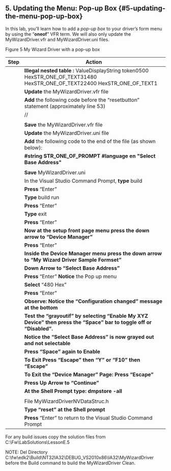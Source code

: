 ## 5\. Updating the Menu: Pop-up Box {#5-updating-the-menu-pop-up-box}

In this lab, you’ll learn how to add a _pop-up box_ to your driver’s form menu by using the “**oneof**” VFR term. We will also only update the MyWizardDriver.vfr and MyWizardDriver.uni files.

Figure 5 My Wizard Driver with a pop-up box

| Step | Action |
| --- | --- |
|  | **Illegal nested table :** ValueDisplayString token0500 HexSTR_ONE_OF_TEXT31480 HexSTR_ONE_OF_TEXT22400 HexSTR_ONE_OF_TEXT1 |
|  | **Update** the MyWizardDriver.vfr file |
|  | **Add** the following code before the “resetbutton” statement (approximately line 53) |
|  | // |
|  |  |
|  | **Save** the MyWizardDriver.vfr file |
|  | **Update** the MyWizardDriver.uni file |
|  | **Add** the following code to the end of the file (as shown below): |
|  | **#string STR_ONE_OF_PROMPT #language en &quot;Select Base Address&quot;** |
|  |  |
|  | **Save** MyWizardDriver.uni |
|  | In the Visual Studio Command Prompt, **type** build |
|  | **Press** “Enter” |
|  | **Type** build run |
|  | **Press** “Enter” |
|  | **Type** exit |
|  | **Press** “Enter” |
|  | ****Now at the setup front page menu press the** down arrow **to** “Device Manager”** |
|  | **Press** “Enter” |
|  | ****Inside the Device Manager menu press the down arrow to** “My Wizard Driver Sample Formset”** |
|  | ****Down Arrow to “Select Base Address”**** |
|  | **Press** “Enter” **Notice** the Pop up menu |
|  | **Select** “480 Hex” |
|  | **Press** “Enter” |
|  | **Observe: **Notice the “**Configuration changed**” message at the bottom**** |
|  | ****Test the** “grayoutif” **by selecting “Enable My XYZ Device” then press the “Space” bar to toggle off or “Disabled”.**** |
|  | **Notice **the “Select Base Address”** **is now grayed out and not selectable**** |
|  | **Press **“Space” again to Enable**** |
|  | **To Exit Press **“Escape” then “Y” or “F10” then “Escape”**** |
|  | **To Exit the “Device Manager” Page: Press **“Escape”**** |
|  | **Press Up Arrow to “**Continue**”** |
|  | **At the Shell Prompt type: dmpstore -all** |
|  |  |
|  | File MyWizardDriverNVDataStruc.h |
|  | **Type “reset” **at the Shell prompt**** |
|  | **Press** “Enter” to return to the Visual Studio Command Prompt |

For any build issues copy the solution files from C:\Fw\LabSolutions\LessonE.5

NOTE: Del Directory C:\fw\edk2\Build\NT32IA32\DEBUG_VS2010x86\IA32\MyWizardDriver before the Build command to build the MyWizardDriver Clean.